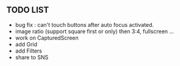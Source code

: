 ## TODO LIST
- bug fix : can't touch buttons after auto focus activated.
- image ratio (support square first or only) then 3:4, fullscreen ...
- work on CapturedScreen
- add Grid
- add Filters
- share to SNS